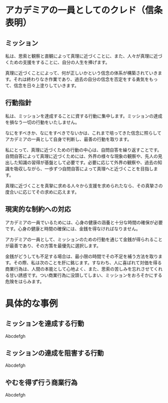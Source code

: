 # アカデミアの一員としてのクレド（信条表明）

## ミッション
私は、思索と観察と直観によって真理に近づくことに、また、人々が真理に近づくための支援をすることに、自分の人生を捧げます。

真理に近づくことによって、何が正しいかという信念の体系が構築されていきます。それは終わりなき作業であり、過去の自分の信念を否定をする勇気をもって、信念を日々上塗りしていきます。

## 行動指針
私は、ミッションを達成することに資する行動に集中します。ミッションの達成を損なう一切の行動をいたしません。

なにをすべきか、なにをすべきでないかは、これまで培ってきた信念に照らしてアカデミアの一員として自身で判断し、最善の行動を取ります。

私にとって、真理に近づくための行動の中心は、自問自答を繰り返すことです。自問自答によって真理に近づくためには、外界の様々な現象の観察や、先人の見出した知識の習得が基盤として必要です。必要に応じて外界の観察や、過去の知識を吸収しながら、一歩ずつ自問自答によって真理へと近づくことを目指します。

真理に近づくことを真摯に求める人々から支援を求められたなら、その真摯さの度合いに応じてその求めに応えます。

## 現実的な制約への対応
アカデミアの一員でいるためには、心身の健康の涵養と十分な時間の確保が必要です。心身の健康と時間の確保には、金銭を得なければなりません。

アカデミアの一員として、ミッションのための行動を通じて金銭が得られることが最善であり、その方策を最優先に選択します。

金銭がどうしても不足する場合は、最小限の時間でその不足を補う方法を取ります。その際、私は次のことを肝に銘じます。すなわち、人に喜ばれて対価を得る商業行為は、人間の本能として心地よく、また、思索の苦しみを忘れさせてくれる甘い誘惑です。つい商業行為に没頭してしまい、ミッションをおろそかにする危険をはらみます。

# 具体的な事例

## ミッションを達成する行動
Abcdefgh

## ミッションの達成を阻害する行動
Abcdefgh

## やむを得ず行う商業行為
Abcdefgh
